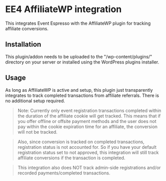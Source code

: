 EE4 AffiliateWP integration
=========

This integrates Event Espresso with the AffiliateWP plugin for tracking affiliate conversions.

## Installation

This plugin/addon needs to be uploaded to the "/wp-content/plugins/" directory on your server or installed using the WordPress plugins installer.

## Usage

As long as AffiliateWP is active and setup, this plugin just transparently integrates to track completed transactions from
affiliate referrals.  There is no additional setup required.

> Note: Currently only event registration transactions completed within the duration of the affiliate cookie will get tracked. This means that if you offer offline or offsite payment methods and the user does not pay within the cookie expiration time for an affiliate, the conversion will not be tracked.

> Also, since conversion is tracked on completed transactions, registration status is not accounted for. So if you have your default registration status set to not approved, this integration will still track affiliate conversions if the transaction is completed. 

> This integration also does NOT track admin-side registrations and/or recorded payments/completed transactions.
  

